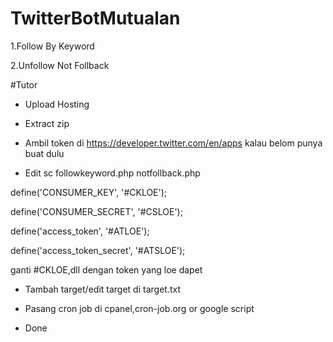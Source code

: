 # TwitterBotMutualan

1.Follow By Keyword

2.Unfollow Not Follback

#Tutor

- Upload Hosting

- Extract zip

- Ambil token di https://developer.twitter.com/en/apps kalau belom punya buat dulu

- Edit sc followkeyword.php notfollback.php

define('CONSUMER_KEY', '#CKLOE');

define('CONSUMER_SECRET', '#CSLOE');

define('access_token', '#ATLOE');

define('access_token_secret', '#ATSLOE');

ganti #CKLOE,dll dengan token yang loe dapet

- Tambah target/edit target di target.txt

- Pasang cron job di cpanel,cron-job.org or google script

- Done
